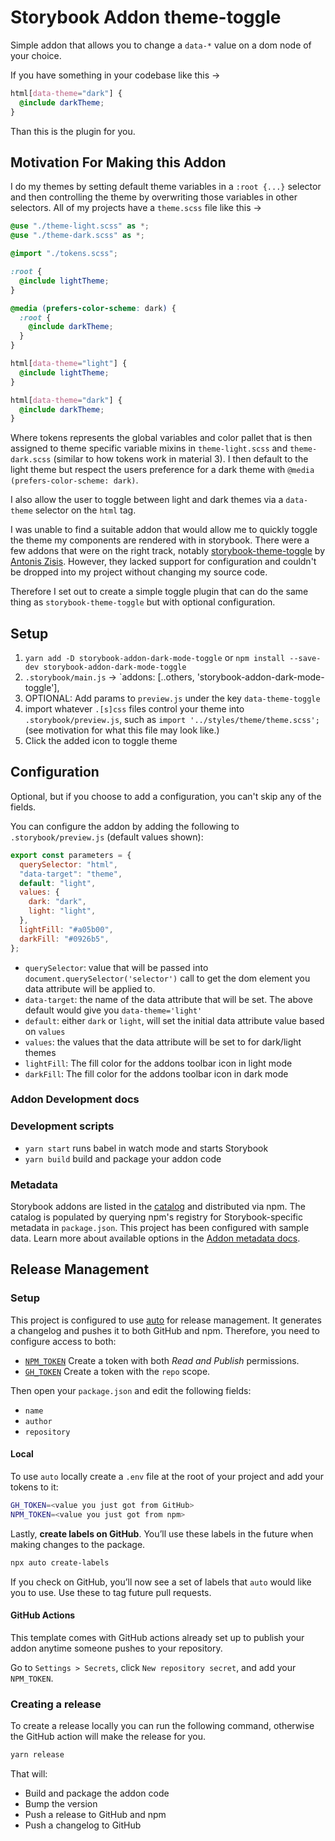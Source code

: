 # Storybook Addon theme-toggle

Simple addon that allows you to change a `data-*` value on a dom node of your choice.

If you have something in your codebase like this ->

```scss
html[data-theme="dark"] {
  @include darkTheme;
}
```

Than this is the plugin for you.

## Motivation For Making this Addon

I do my themes by setting default theme variables in a `:root {...}` selector and then controlling the theme by overwriting those variables in other selectors. All of my projects have a `theme.scss` file like this ->

```scss
@use "./theme-light.scss" as *;
@use "./theme-dark.scss" as *;

@import "./tokens.scss";

:root {
  @include lightTheme;
}

@media (prefers-color-scheme: dark) {
  :root {
    @include darkTheme;
  }
}

html[data-theme="light"] {
  @include lightTheme;
}

html[data-theme="dark"] {
  @include darkTheme;
}
```

Where tokens represents the global variables and color pallet that is then assigned to theme specific variable mixins in `theme-light.scss` and `theme-dark.scss` (similar to how tokens work in material 3). I then default to the light theme but respect the users preference for a dark theme with `@media (prefers-color-scheme: dark)`.

I also allow the user to toggle between light and dark themes via a `data-theme` selector on the `html` tag.

I was unable to find a suitable addon that would allow me to quickly toggle the theme my components are rendered with in storybook. There were a few addons that were on the right track, notably [storybook-theme-toggle](https://github.com/antonis-zisis/storybook-theme-toggle) by [Antonis Zisis](https://github.com/antonis-zisis). However, they lacked support for configuration and couldn't be dropped into my project without changing my source code.

Therefore I set out to create a simple toggle plugin that can do the same thing as `storybook-theme-toggle` but with optional configuration.

## Setup

1. `yarn add -D storybook-addon-dark-mode-toggle` or `npm install --save-dev storybook-addon-dark-mode-toggle`
2. `.storybook/main.js` -> `addons: [..others, 'storybook-addon-dark-mode-toggle'],
3. OPTIONAL: Add params to `preview.js` under the key `data-theme-toggle`
4. import whatever `.[s]css` files control your theme into `.storybook/preview.js`, such as `import '../styles/theme/theme.scss';` (see motivation for what this file may look like.)
5. Click the added icon to toggle theme

## Configuration

Optional, but if you choose to add a configuration, you can't skip any of the fields.

You can configure the addon by adding the following to `.storybook/preview.js` (default values shown):

```javascript
export const parameters = {
  querySelector: "html",
  "data-target": "theme",
  default: "light",
  values: {
    dark: "dark",
    light: "light",
  },
  lightFill: "#a05b00",
  darkFill: "#0926b5",
};
```

- `querySelector`: value that will be passed into `document.querySelector('selector')` call to get the dom element you data attribute will be applied to.
- `data-target`: the name of the data attribute that will be set. The above default would give you `data-theme='light'`
- `default`: either `dark` or `light`, will set the initial data attribute value based on `values`
- `values`: the values that the data attribute will be set to for dark/light themes
- `lightFill`: The fill color for the addons toolbar icon in light mode
- `darkFill`: The fill color for the addons toolbar icon in dark mode

### Addon Development docs

### Development scripts

- `yarn start` runs babel in watch mode and starts Storybook
- `yarn build` build and package your addon code

### Metadata

Storybook addons are listed in the [catalog](https://storybook.js.org/addons) and distributed via npm. The catalog is populated by querying npm's registry for Storybook-specific metadata in `package.json`. This project has been configured with sample data. Learn more about available options in the [Addon metadata docs](https://storybook.js.org/docs/react/addons/addon-catalog#addon-metadata).

## Release Management

### Setup

This project is configured to use [auto](https://github.com/intuit/auto) for release management. It generates a changelog and pushes it to both GitHub and npm. Therefore, you need to configure access to both:

- [`NPM_TOKEN`](https://docs.npmjs.com/creating-and-viewing-access-tokens#creating-access-tokens) Create a token with both _Read and Publish_ permissions.
- [`GH_TOKEN`](https://github.com/settings/tokens) Create a token with the `repo` scope.

Then open your `package.json` and edit the following fields:

- `name`
- `author`
- `repository`

#### Local

To use `auto` locally create a `.env` file at the root of your project and add your tokens to it:

```bash
GH_TOKEN=<value you just got from GitHub>
NPM_TOKEN=<value you just got from npm>
```

Lastly, **create labels on GitHub**. You’ll use these labels in the future when making changes to the package.

```bash
npx auto create-labels
```

If you check on GitHub, you’ll now see a set of labels that `auto` would like you to use. Use these to tag future pull requests.

#### GitHub Actions

This template comes with GitHub actions already set up to publish your addon anytime someone pushes to your repository.

Go to `Settings > Secrets`, click `New repository secret`, and add your `NPM_TOKEN`.

### Creating a release

To create a release locally you can run the following command, otherwise the GitHub action will make the release for you.

```sh
yarn release
```

That will:

- Build and package the addon code
- Bump the version
- Push a release to GitHub and npm
- Push a changelog to GitHub

